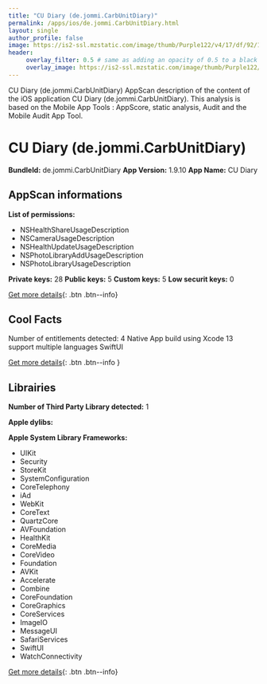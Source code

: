 ```yaml
---
title: "CU Diary (de.jommi.CarbUnitDiary)"
permalink: /apps/ios/de.jommi.CarbUnitDiary.html
layout: single
author_profile: false
image: https://is2-ssl.mzstatic.com/image/thumb/Purple122/v4/17/df/92/17df9209-b94c-c2bb-97a1-8fdf7dd28106/AppIcon-1x_U007emarketing-0-7-0-85-220.png/512x512bb.jpg
header: 
     overlay_filter: 0.5 # same as adding an opacity of 0.5 to a black background
     overlay_image: https://is2-ssl.mzstatic.com/image/thumb/Purple122/v4/17/df/92/17df9209-b94c-c2bb-97a1-8fdf7dd28106/AppIcon-1x_U007emarketing-0-7-0-85-220.png/512x512bb.jpg
---
```

CU Diary (de.jommi.CarbUnitDiary) AppScan description of the content of the iOS application CU Diary (de.jommi.CarbUnitDiary). This analysis is based on the Mobile App Tools : AppScore, static analysis, Audit and the Mobile Audit App Tool.

# CU Diary (de.jommi.CarbUnitDiary)

**BundleId:** de.jommi.CarbUnitDiary
**App Version:** 1.9.10
**App Name:** CU Diary


## AppScan informations 

**List of permissions:** 
- NSHealthShareUsageDescription
- NSCameraUsageDescription
- NSHealthUpdateUsageDescription
- NSPhotoLibraryAddUsageDescription
- NSPhotoLibraryUsageDescription
  
  
**Private keys:** 28
**Public keys:** 5
**Custom keys:** 5
**Low securit keys:** 0
  
[Get more details](/pricing.html){: .btn .btn--info}

## Cool Facts

Number of entitlements detected: 4
Native App
build using Xcode 13
support multiple languages
SwiftUI
  
[Get more details](/pricing.html){: .btn .btn--info }

## Librairies 
**Number of Third Party Library detected:** 1


**Apple dylibs:**


**Apple System Library Frameworks:**
- UIKit
- Security
- StoreKit
- SystemConfiguration
- CoreTelephony
- iAd
- WebKit
- CoreText
- QuartzCore
- AVFoundation
- HealthKit
- CoreMedia
- CoreVideo
- Foundation
- AVKit
- Accelerate
- Combine
- CoreFoundation
- CoreGraphics
- CoreServices
- ImageIO
- MessageUI
- SafariServices
- SwiftUI
- WatchConnectivity


  
[Get more details](/pricing.html){: .btn .btn--info}

